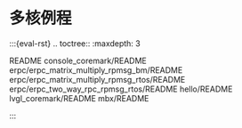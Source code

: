 # 多核例程

:::{eval-rst}
.. toctree::
   :maxdepth: 3

   README
   console_coremark/README
   erpc/erpc_matrix_multiply_rpmsg_bm/README
   erpc/erpc_matrix_multiply_rpmsg_rtos/README
   erpc/erpc_two_way_rpc_rpmsg_rtos/README
   hello/README
   lvgl_coremark/README
   mbx/README

:::
